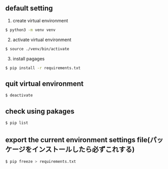 ## default setting

1. create virtual environment
```bash
$ python3 -m venv venv
```

2. activate virtual environment
```bash
$ source ./venv/bin/activate
```

3. install pagages
```bash
$ pip install -r requirements.txt
```

## quit virtual environment
```bash
$ deactivate
```

## check using pakages

```bash
$ pip list
```

## export the current environment settings file(パッケージをインストールしたら必ずこれする)

```bash
$ pip freeze > requirements.txt
```